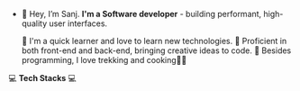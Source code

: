 - 👋 Hey, I’m Sanj. **I'm a Software developer** - building performant, high-quality user interfaces.

  🧠 I'm a quick learner and love to learn new technologies.
  💪 Proficient in both front-end and back-end, bringing creative ideas to code.
  🚵 Besides programming, I love trekking and cooking👨‍🍳


💻 **Tech Stacks** 💻



